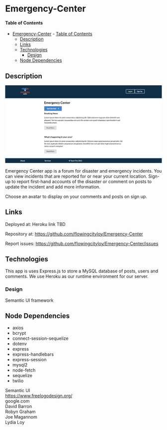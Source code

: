 # Emergency-Center

#### Table of Contents
- [Emergency-Center](#emergency-center)
      - [Table of Contents](#table-of-contents)
  - [Description](#description)
  - [Links](#links)
  - [Technologies](#technologies)
    - [Design](#design)
  - [Node Dependencies](#node-dependencies)


## Description
![App Screenshot](./public/assets/images/home-snapshot.png)

Emergency Center app is a forum for disaster and emergency incidents. You can view incidents that are reported for or near your current location. Sign-up to report first-hand accounts of the disaster or comment on posts to update the incident and add more information.

Choose an avatar to display on your comments and posts on sign up.



## Links
Deployed at: Heroku link TBD

Repository at: https://github.com/flowingcityloy/Emergency-Center

Report issues: https://github.com/flowingcityloy/Emergency-Center/issues 

## Technologies
This app is uses Express.js to store a MySQL database of posts, users and comments. We use Heroku as our runtime environment for our server. 

### Design
Semantic UI framework

## Node Dependencies
* axios
* bcrypt
* connect-session-sequelize
* dotenv
* express
* express-handlebars
* express-session
* mysql2
* node-fetch
* sequelize
* twilio

Semantic UI<br>
https://www.freelogodesign.org/ <br>
google.com <br>
David Barron<br>
Robyn Graham<br>
Joe Magannom<br>
Lydia Loy
    

